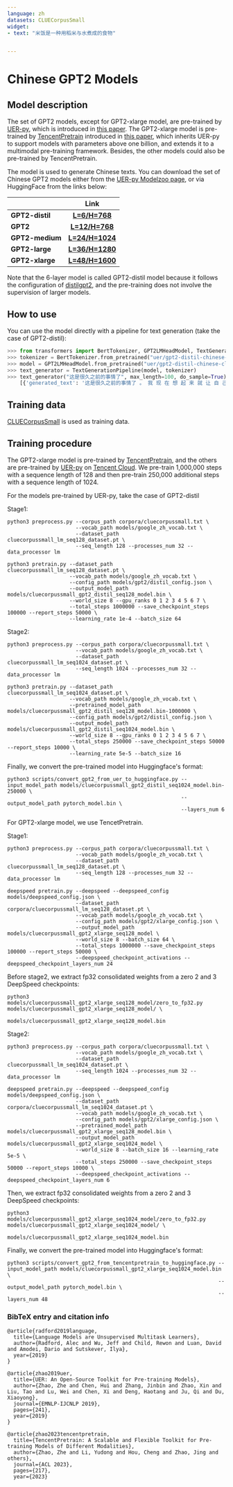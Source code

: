 ```yaml
---
language: zh
datasets: CLUECorpusSmall
widget: 
- text: "米饭是一种用稻米与水煮成的食物"


---
```



# Chinese GPT2 Models

## Model description

The set of GPT2 models, except for GPT2-xlarge model, are pre-trained by [UER-py](https://github.com/dbiir/UER-py/), which is introduced in [this paper](https://arxiv.org/abs/1909.05658). The GPT2-xlarge model is pre-trained by [TencentPretrain](https://github.com/Tencent/TencentPretrain) introduced in [this paper](https://arxiv.org/abs/2212.06385), which inherits UER-py to support models with parameters above one billion, and extends it to a multimodal pre-training framework. Besides, the other models could also be pre-trained by TencentPretrain.

The model is used to generate Chinese texts. You can download the set of Chinese GPT2 models either from the [UER-py Modelzoo page](https://github.com/dbiir/UER-py/wiki/Modelzoo), or via HuggingFace from the links below:

|                   |              Link              |
| ----------------- | :----------------------------: |
| **GPT2-distil** | [**L=6/H=768**][distil] |
| **GPT2**  | [**L=12/H=768**][base] |
| **GPT2-medium**  | [**L=24/H=1024**][medium] |
| **GPT2-large**  | [**L=36/H=1280**][large] |
| **GPT2-xlarge**  | [**L=48/H=1600**][xlarge] |

Note that the 6-layer model is called GPT2-distil model because it follows the configuration of [distilgpt2](https://huggingface.co/distilgpt2), and the pre-training does not involve the supervision of larger models.

## How to use

You can use the model directly with a pipeline for text generation (take the case of GPT2-distil):

```python
>>> from transformers import BertTokenizer, GPT2LMHeadModel, TextGenerationPipeline
>>> tokenizer = BertTokenizer.from_pretrained("uer/gpt2-distil-chinese-cluecorpussmall")
>>> model = GPT2LMHeadModel.from_pretrained("uer/gpt2-distil-chinese-cluecorpussmall")
>>> text_generator = TextGenerationPipeline(model, tokenizer)   
>>> text_generator("这是很久之前的事情了", max_length=100, do_sample=True)
    [{'generated_text': '这是很久之前的事情了 。 我 现 在 想 起 来 就 让 自 己 很 伤 心 ， 很 失 望 。 我 现 在 想 到 ， 我 觉 得 大 多 数 人 的 生 活 比 我 的 生 命 还 要 重 要 ， 对 一 些 事 情 的 看 法 ， 对 一 些 人 的 看 法 ， 都 是 在 发 泄 。 但 是 ， 我 们 的 生 活 是 需 要 一 个 信 用 体 系 的 。 我 不 知'}]
```

## Training data

[CLUECorpusSmall](https://github.com/CLUEbenchmark/CLUECorpus2020/) is used as training data. 

## Training procedure

The GPT2-xlarge model is pre-trained by [TencentPretrain](https://github.com/Tencent/TencentPretrain), and the others are pre-trained by [UER-py](https://github.com/dbiir/UER-py/) on [Tencent Cloud](https://cloud.tencent.com/). We pre-train 1,000,000 steps with a sequence length of 128 and then pre-train 250,000 additional steps with a sequence length of 1024. 

For the models pre-trained by UER-py, take the case of GPT2-distil

Stage1:

```
python3 preprocess.py --corpus_path corpora/cluecorpussmall.txt \
                      --vocab_path models/google_zh_vocab.txt \
                      --dataset_path cluecorpussmall_lm_seq128_dataset.pt \
                      --seq_length 128 --processes_num 32 --data_processor lm 
```

```
python3 pretrain.py --dataset_path cluecorpussmall_lm_seq128_dataset.pt \
                    --vocab_path models/google_zh_vocab.txt \
                    --config_path models/gpt2/distil_config.json \
                    --output_model_path models/cluecorpussmall_gpt2_distil_seq128_model.bin \
                    --world_size 8 --gpu_ranks 0 1 2 3 4 5 6 7 \
                    --total_steps 1000000 --save_checkpoint_steps 100000 --report_steps 50000 \
                    --learning_rate 1e-4 --batch_size 64
```

Stage2:

```
python3 preprocess.py --corpus_path corpora/cluecorpussmall.txt \
                      --vocab_path models/google_zh_vocab.txt \
                      --dataset_path cluecorpussmall_lm_seq1024_dataset.pt \
                      --seq_length 1024 --processes_num 32 --data_processor lm 
```

```
python3 pretrain.py --dataset_path cluecorpussmall_lm_seq1024_dataset.pt \
                    --vocab_path models/google_zh_vocab.txt \
                    --pretrained_model_path models/cluecorpussmall_gpt2_distil_seq128_model.bin-1000000 \
                    --config_path models/gpt2/distil_config.json \
                    --output_model_path models/cluecorpussmall_gpt2_distil_seq1024_model.bin \
                    --world_size 8 --gpu_ranks 0 1 2 3 4 5 6 7 \
                    --total_steps 250000 --save_checkpoint_steps 50000 --report_steps 10000 \
                    --learning_rate 5e-5 --batch_size 16
```

Finally, we convert the pre-trained model into Huggingface's format:

```
python3 scripts/convert_gpt2_from_uer_to_huggingface.py --input_model_path models/cluecorpussmall_gpt2_distil_seq1024_model.bin-250000 \
                                                        --output_model_path pytorch_model.bin \
                                                        --layers_num 6
```

For GPT2-xlarge model, we use TencetPretrain.

Stage1:

```
python3 preprocess.py --corpus_path corpora/cluecorpussmall.txt \
                      --vocab_path models/google_zh_vocab.txt \
                      --dataset_path cluecorpussmall_lm_seq128_dataset.pt \
                      --seq_length 128 --processes_num 32 --data_processor lm
```

```
deepspeed pretrain.py --deepspeed --deepspeed_config models/deepspeed_config.json \
                      --dataset_path corpora/cluecorpussmall_lm_seq128_dataset.pt \
                      --vocab_path models/google_zh_vocab.txt \
                      --config_path models/gpt2/xlarge_config.json \
                      --output_model_path models/cluecorpussmall_gpt2_xlarge_seq128_model \
                      --world_size 8 --batch_size 64 \
                      --total_steps 1000000 --save_checkpoint_steps 100000 --report_steps 50000 \
                      --deepspeed_checkpoint_activations --deepspeed_checkpoint_layers_num 24
```

Before stage2, we extract fp32 consolidated weights from a zero 2 and 3 DeepSpeed checkpoints:

```
python3 models/cluecorpussmall_gpt2_xlarge_seq128_model/zero_to_fp32.py models/cluecorpussmall_gpt2_xlarge_seq128_model/ \
                                                                        models/cluecorpussmall_gpt2_xlarge_seq128_model.bin
```

Stage2:

```
python3 preprocess.py --corpus_path corpora/cluecorpussmall.txt \
                      --vocab_path models/google_zh_vocab.txt \
                      --dataset_path cluecorpussmall_lm_seq1024_dataset.pt \
                      --seq_length 1024 --processes_num 32 --data_processor lm
```

```
deepspeed pretrain.py --deepspeed --deepspeed_config models/deepspeed_config.json \
                      --dataset_path corpora/cluecorpussmall_lm_seq1024_dataset.pt \
                      --vocab_path models/google_zh_vocab.txt \
                      --config_path models/gpt2/xlarge_config.json \
                      --pretrained_model_path models/cluecorpussmall_gpt2_xlarge_seq128_model.bin \
                      --output_model_path models/cluecorpussmall_gpt2_xlarge_seq1024_model \
                      --world_size 8 --batch_size 16 --learning_rate 5e-5 \
                      --total_steps 250000 --save_checkpoint_steps 50000 --report_steps 10000 \
                      --deepspeed_checkpoint_activations --deepspeed_checkpoint_layers_num 6
```

Then, we extract fp32 consolidated weights from a zero 2 and 3 DeepSpeed checkpoints:

```
python3 models/cluecorpussmall_gpt2_xlarge_seq1024_model/zero_to_fp32.py models/cluecorpussmall_gpt2_xlarge_seq1024_model/ \
                                                                         models/cluecorpussmall_gpt2_xlarge_seq1024_model.bin
```

Finally, we convert the pre-trained model into Huggingface's format:

```
python3 scripts/convert_gpt2_from_tencentpretrain_to_huggingface.py --input_model_path models/cluecorpussmall_gpt2_xlarge_seq1024_model.bin \
                                                                    --output_model_path pytorch_model.bin \
                                                                    --layers_num 48
```

### BibTeX entry and citation info

```
@article{radford2019language,
  title={Language Models are Unsupervised Multitask Learners},
  author={Radford, Alec and Wu, Jeff and Child, Rewon and Luan, David and Amodei, Dario and Sutskever, Ilya},
  year={2019}
}

@article{zhao2019uer,
  title={UER: An Open-Source Toolkit for Pre-training Models},
  author={Zhao, Zhe and Chen, Hui and Zhang, Jinbin and Zhao, Xin and Liu, Tao and Lu, Wei and Chen, Xi and Deng, Haotang and Ju, Qi and Du, Xiaoyong},
  journal={EMNLP-IJCNLP 2019},
  pages={241},
  year={2019}
}

@article{zhao2023tencentpretrain,
  title={TencentPretrain: A Scalable and Flexible Toolkit for Pre-training Models of Different Modalities},
  author={Zhao, Zhe and Li, Yudong and Hou, Cheng and Zhao, Jing and others},
  journal={ACL 2023},
  pages={217},
  year={2023}
```

[distil]:https://huggingface.co/uer/gpt2-distil-chinese-cluecorpussmall
[base]:https://huggingface.co/uer/gpt2-chinese-cluecorpussmall
[medium]:https://huggingface.co/uer/gpt2-medium-chinese-cluecorpussmall
[large]:https://huggingface.co/uer/gpt2-large-chinese-cluecorpussmall
[xlarge]:https://huggingface.co/uer/gpt2-xlarge-chinese-cluecorpussmall
